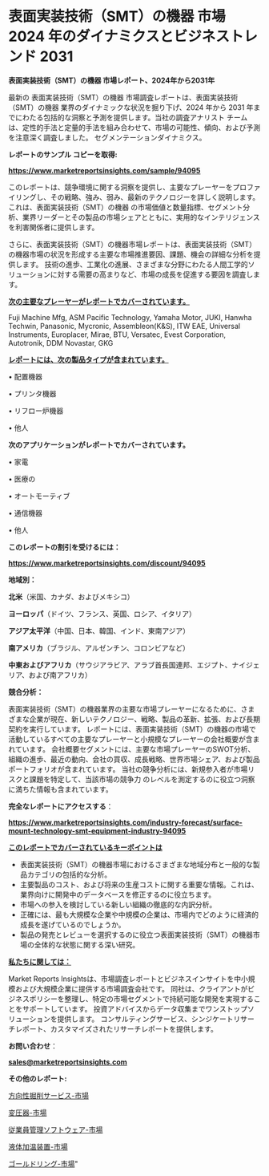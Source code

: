 # 表面実装技術（SMT）の機器 市場 2024 年のダイナミクスとビジネストレンド 2031

<strong>表面実装技術（SMT）の機器 市場レポート、2024年から2031年</strong>

最新の 表面実装技術（SMT）の機器 市場調査レポートは、表面実装技術（SMT）の機器 業界のダイナミックな状況を掘り下げ、2024 年から 2031 年までにわたる包括的な洞察と予測を提供します。当社の調査アナリスト チームは、定性的手法と定量的手法を組み合わせて、市場の可能性、傾向、および予測を注意深く調査しました。 セグメンテーションダイナミクス。



<strong>レポートのサンプル コピーを取得:</strong> <a href=https://www.marketreportsinsights.com/sample/94095>

<strong><u>https://www.marketreportsinsights.com/sample/94095</u></strong></a>

このレポートは、競争環境に関する洞察を提供し、主要なプレーヤーをプロファイリングし、その戦略、強み、弱み、最新のテクノロジーを詳しく説明します。 これは、表面実装技術（SMT）の機器 の市場価値と数量指標、セグメント分析、業界リーダーとその製品の市場シェアとともに、実用的なインテリジェンスを利害関係者に提供します。

さらに、表面実装技術（SMT）の機器市場レポートは、表面実装技術（SMT）の機器市場の状況を形成する主要な市場推進要因、課題、機会の詳細な分析を提供します。 技術の進歩、工業化の進展、さまざまな分野にわたる人間工学的ソリューションに対する需要の高まりなど、市場の成長を促進する要因を調査します。



<strong><u>次の主要なプレーヤーがレポートでカバーされています。</u></strong>

Fuji Machine Mfg, ASM Pacific Technology, Yamaha Motor, JUKI, Hanwha Techwin, Panasonic, Mycronic, Assembleon(K&S), ITW EAE, Universal Instruments, Europlacer, Mirae, BTU, Versatec, Evest Corporation, Autotronik, DDM Novastar, GKG



<strong><u><b>レポートには、次の製品タイプが含まれています。</b></u></strong>

• 配置機器

• プリンタ機器

• リフロー炉機器

• 他人



<strong><b>次のアプリケーションがレポートでカバーされています。</b></strong>

• 家電

• 医療の

• オートモーティブ

• 通信機器

• 他人



<strong><b>このレポートの割引を受けるには：</b></strong><a href=https://www.marketreportsinsights.com/discount/94095>

<strong><u>https://www.marketreportsinsights.com/discount/94095</u></strong></a>



<strong>地域別：</strong>



<strong>北米</strong>（米国、カナダ、およびメキシコ）



<strong>ヨーロッパ</strong>（ドイツ、フランス、英国、ロシア、イタリア）



<strong>アジア太平洋</strong>（中国、日本、韓国、インド、東南アジア）



<strong>南アメリカ</strong>（ブラジル、アルゼンチン、コロンビアなど）



<strong>中東およびアフリカ</strong>（サウジアラビア、アラブ首長国連邦、エジプト、ナイジェリア、および南アフリカ）



<strong>競合分析：</strong>

表面実装技術（SMT）の機器業界の主要な市場プレーヤーになるために、さまざまな企業が現在、新しいテクノロジー、戦略、製品の革新、拡張、および長期契約を実行しています。 レポートには、表面実装技術（SMT）の機器の市場で活動しているすべての主要なプレーヤーと小規模なプレーヤーの会社概要が含まれています。 会社概要セグメントには、主要な市場プレーヤーのSWOT分析、組織の進歩、最近の動向、会社の買収、成長戦略、世界市場シェア、および製品ポートフォリオが含まれています。 当社の競争分析には、新規参入者が市場リスクと課題を特定して、当該市場の競争力 のレベルを測定するのに役立つ洞察に満ちた情報も含まれています。



<strong>完全なレポートにアクセスする</strong>：

<a href=https://www.marketreportsinsights.com/industry-forecast/surface-mount-technology-smt-equipment-industry-94095>

<strong><u>https://www.marketreportsinsights.com/industry-forecast/surface-mount-technology-smt-equipment-industry-94095</u></strong></a>



<strong><u><b>このレポートでカバーされているキーポイントは</b></u></strong>
<ul>
  <li>表面実装技術（SMT）の機器市場におけるさまざまな地域分布と一般的な製品カテゴリの包括的な分析。</li>
  <li>主要製品のコスト、および将来の生産コストに関する重要な情報。これは、業界向けに開発中のデータベースを修正するのに役立ちます。</li>
  <li>市場への参入を検討している新しい組織の徹底的な内訳分析。</li>
  <li>正確には、最も大規模な企業や中規模の企業は、市場内でどのように経済的成長を遂げているのでしょうか。</li>
  <li>製品の発売とレビューを選択するのに役立つ表面実装技術（SMT）の機器市場の全体的な状態に関する深い研究。</li>
</ul>


<strong><u><b>私たちに関しては：</b></u></strong>

Market Reports Insightsは、市場調査レポートとビジネスインサイトを中小規模および大規模企業に提供する市場調査会社です。 同社は、クライアントがビジネスポリシーを整理し、特定の市場セグメントで持続可能な開発を実現することをサポートしています。 投資アドバイスからデータ収集までワンストップソリューションを提供します。 コンサルティングサービス、シンジケートリサーチレポート、カスタマイズされたリサーチレポートを提供します。



<strong><b>お問い合わせ</b></strong>：

<a href=mailto:sales@marketreportsinsights.com>

<strong><u>sales@marketreportsinsights.com</u></strong></a>



<strong>その他のレポート:</strong>

<a href=https://www.linkedin.com/pulse/方向性掘削サービス-市場-2023-競争分析と事業成長-2030-consumer-connection-collective-360-7npbf/>方向性掘削サービス-市場</a>

<a href=https://www.linkedin.com/pulse/変圧器-市場-2023-総利益と主要ベンダー-2030-trend-tracking-toolbox-24-analysis-u4sff/>変圧器-市場</a>

<a href=https://www.linkedin.com/pulse/従業員管理ソフトウェア-市場-2023-競争分析と事業成長-2030-wysnf/>従業員管理ソフトウェア-市場</a>

<a href=https://www.linkedin.com/pulse/液体加温装置-市場-2023-最新の-cagr-および成長分析-2030-gnrhf/>液体加温装置-市場</a>

<a href=https://www.linkedin.com/pulse/ゴールドリング-市場-2023-総合分析と事業成長戦略-2030-analytics-achievers-24-analysis-ncrlf/>ゴールドリング-市場</a>"
